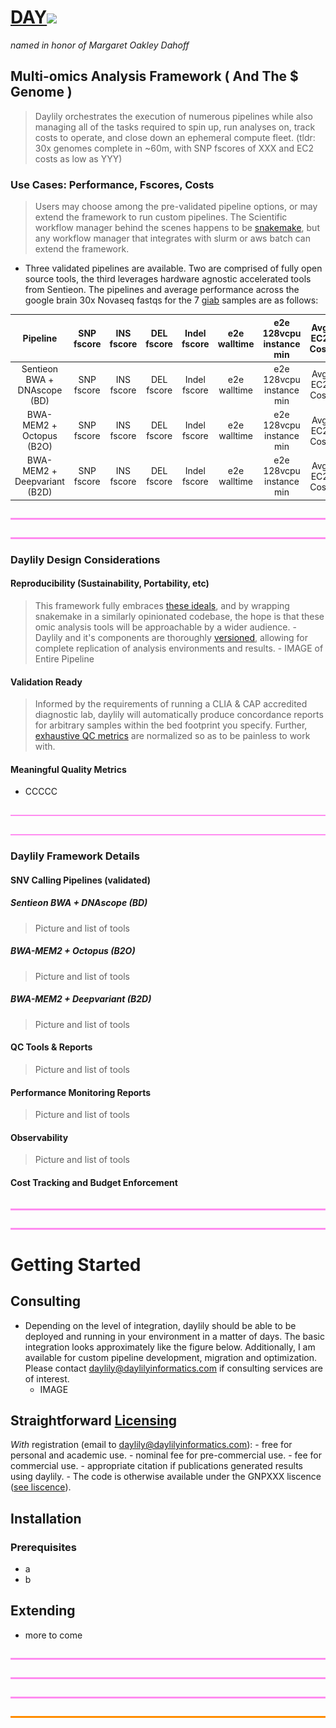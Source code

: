 # [DAY](https://en.wikipedia.org/wiki/Margaret_Oakley_Dayhoff)![](https://placehold.co/60x35/ff03f3/fcf2fb?text=LILLY)
_named in honor of Margaret Oakley Dahoff_

## Multi-omics Analysis Framework ( And The $ Genome )
  > Daylily orchestrates the execution of numerous pipelines while also managing all of the tasks required to spin up, run analyses on, track costs to operate, and close down an ephemeral compute fleet. (tldr: 30x genomes complete in ~60m, with SNP fscores of XXX and EC2 costs as low as YYY)


### Use Cases: Performance, Fscores, Costs
  >  Users may choose among the pre-validated pipeline options, or may extend the framework to run custom pipelines. The Scientific workflow manager behind the scenes happens to be [snakemake](), but any workflow manager that integrates with slurm or aws batch can extend the framework.

  - Three validated pipelines are available. Two are comprised of fully open source tools, the third leverages hardware agnostic accelerated tools from Sentieon. The pipelines and average performance across the google brain 30x Novaseq fastqs for the 7 [giab]() samples are as follows:
 
 
 | Pipeline |   SNP fscore  |  INS fscore |  DEL fscore | Indel fscore |  e2e walltime |  e2e 128vcpu instance min | Avg EC2 Cost |
 | :-------------: | :-------------: | :--------------: | :-------------: | :-------------: | :--------------: | :-------------: | :-------------: |
 |   Sentieon BWA + DNAscope (BD) |  SNP fscore | INS fscore | DEL fscore | Indel fscore | e2e walltime | e2e 128vcpu instance min | Avg EC2 Cost |
 |   BWA-MEM2 + Octopus (B2O) |  SNP fscore | INS fscore | DEL fscore | Indel fscore | e2e walltime | e2e 128vcpu instance min | Avg EC2 Cost |
 |   BWA-MEM2 + Deepvariant (B2D) |  SNP fscore | INS fscore | DEL fscore | Indel fscore | e2e walltime | e2e 128vcpu instance min | Avg EC2 Cost |



<p valign="middle"><a href=http://www.workwithcolor.com/color-converter-01.htm?cp=ff8c00><img src="docs/images/000000.png" valign="bottom" ></a></p\
>

<p valign="middle"><a href="https://github.com/iamh2o/day/releases/"><img src="docs/images/000000.png" valign="bottom" ></a></p>



### Daylily Design Considerations

#### Reproducibility (Sustainability, Portability, etc)
  > This framework fully embraces [these ideals](), and by wrapping snakemake in a similarly opinionated codebase, the hope is that these omic analysis tools will be approachable by a wider audience.
    - Daylily and it's components are thoroughly [versioned](docs/more/versioning.md), allowing for complete replication of analysis environments and results.
    - IMAGE of Entire Pipeline

#### Validation Ready
  > Informed by the requirements of running a CLIA & CAP accredited diagnostic lab, daylily will automatically produce concordance reports for arbitrary samples within the bed footprint you specify. Further, [exhaustive QC metrics]() are normalized so as to be painless to work with.

#### Meaningful Quality Metrics
  - CCCCC


<p valign="middle"><a href=http://www.workwithcolor.com/color-converter-01.htm?cp=ff8c00><img src="docs/images/000000.png" valign="bottom" ></a></p\
>

<p valign="middle"><a href="https://github.com/iamh2o/day/releases/"><img src="docs/images/000000.png" valign="bottom" ></a></p>



### Daylily Framework Details
#### SNV Calling Pipelines (validated)
##### Sentieon BWA + DNAscope (BD)
  > Picture and list of tools

##### BWA-MEM2 + Octopus (B2O)
  > Picture and	list of	tools

##### BWA-MEM2 + Deepvariant (B2D)
  >Picture and	list of	tools

#### QC Tools & Reports
  >Picture and  list of tools


#### Performance Monitoring Reports
  >Picture and  list of tools

#### Observability
  >Picture and  list of tools

#### Cost Tracking and Budget Enforcement


<p valign="middle"><a href=http://www.workwithcolor.com/color-converter-01.htm?cp=ff8c00><img src="docs/images/000000.png" valign="bottom" ></a></p\
>

<p valign="middle"><a href="https://github.com/iamh2o/day/releases/"><img src="docs/images/000000.png" valign="bottom" ></a></p>



# Getting Started

## Consulting
  - Depending on the level of integration, daylily should be able to be deployed and running in your environment in a matter of days.  The basic integration looks approximately like the figure below. Additionally, I am available for custom pipeline development, migration and optimization. Please contact daylily@daylilyinformatics.com if consulting services are of interest.
    - IMAGE

## Straightforward [Licensing]() 
  *With* registration (email to daylily@daylilyinformatics.com):
    - free for personal and academic use.
    - nominal fee for pre-commercial use.
    - fee for commercial use.
    - appropriate citation if publications generated results using daylily.
    - The code is otherwise available under the GNPXXX liscence ([see liscence](LICENSE)).


## Installation

### Prerequisites
  - a
  - b


## Extending
  - more to come

<p valign="middle"><a href=http://www.workwithcolor.com/color-converter-01.htm?cp=ff8c00><img src="docs/images/000000.png" valign="bottom" ></a></p>

<p valign="middle"><a href="https://github.com/iamh2o/day/releases/"><img src="docs/images/000000.png" valign="bottom" ></a></p>



<p valign="middle"><a href=http://www.workwithcolor.com/color-converter-01.htm?cp=ff8c00><img src="docs/images/000000.png" valign="bottom" ></a></p>

<p valign="middle"><a href=http://www.workwithcolor.com/color-converter-01.htm?cp=ff8c00><img src="docs/images/0000002.png" valign="bottom" ></a></p>
